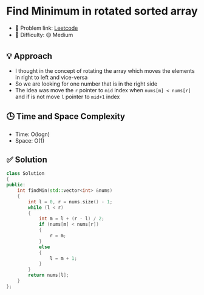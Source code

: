 # Find Minimum in rotated sorted array

- 🧩 Problem link: [Leetcode](https://leetcode.com/problems/find-minimum-in-rotated-sorted-array/)
- 🚦 Difficulty: 🟡 Medium

## 💡 Approach

- I thought in the concept of rotating the array which moves the elements in right to left and vice-versa
- So we are looking for one number that is in the right side
- The idea was move the `r` pointer to `mid` index when `nums[m] < nums[r]` and if is not move `l` pointer to `mid+1` index

## 🕒 Time and Space Complexity

- Time: O(logn)
- Space: O(1)

## ✅ Solution

```cpp
class Solution
{
public:
    int findMin(std::vector<int> &nums)
    {
        int l = 0, r = nums.size() - 1;
        while (l < r)
        {
            int m = l + (r - l) / 2;
            if (nums[m] < nums[r])
            {
                r = m;
            }
            else
            {
                l = m + 1;
            }
        }
        return nums[l];
    }
};
```
